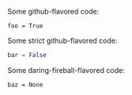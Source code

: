 Some github-flavored code:

```
foo = True
```

Some strict github-flavored code:

```py
bar = False
```

Some daring-fireball-flavored code:

    baz = None
